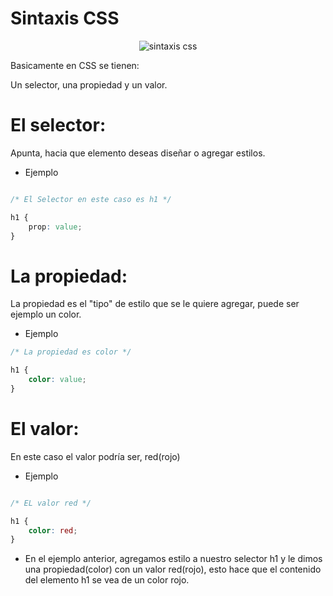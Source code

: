 # Sintaxis CSS

<div style="text-align:center">
    <img src="https://www.w3schools.com/css/img_selector.gif" alt="sintaxis css" >
</div>

Basicamente en CSS se tienen:

Un selector, una propiedad y un valor.

# El selector:

Apunta, hacia que elemento deseas diseñar o agregar estilos.

- Ejemplo

```css

/* El Selector en este caso es h1 */

h1 {
    prop: value;
}

```

# La propiedad:

La propiedad es el "tipo" de estilo que se le quiere agregar, puede ser ejemplo un color.

- Ejemplo

```css
/* La propiedad es color */

h1 {
    color: value;
}
```

# El valor:

En este caso el valor podría ser, red(rojo)

- Ejemplo

```css

/* EL valor red */

h1 {
    color: red;
}
```

- En el ejemplo anterior, agregamos estilo a nuestro selector h1 y le dimos una propiedad(color) con un valor red(rojo), esto hace que el contenido del elemento h1 se vea de un color rojo.